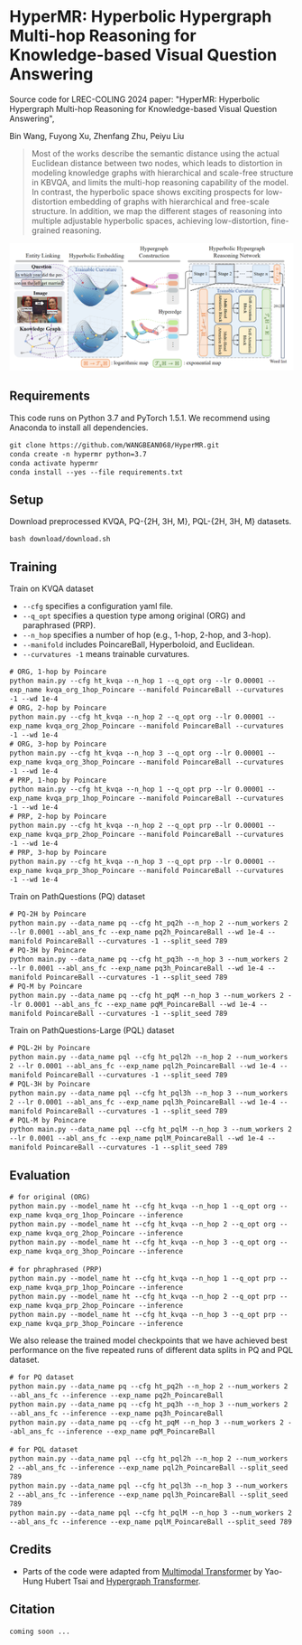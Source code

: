 # HyperMR: Hyperbolic Hypergraph Multi-hop Reasoning for Knowledge-based Visual Question Answering
Source code for LREC-COLING 2024 paper: "HyperMR: Hyperbolic Hypergraph Multi-hop Reasoning for Knowledge-based Visual Question Answering", 

Bin Wang, Fuyong Xu, Zhenfang Zhu, Peiyu Liu
<!--* [[Paper]](https:) [[Slides]](https:)-->

>   Most of the works describe the semantic distance using the actual Euclidean distance between two nodes, which leads to distortion in modeling knowledge graphs with hierarchical and scale-free structure in KBVQA, and limits the multi-hop reasoning capability of the model. In contrast, the hyperbolic space shows exciting prospects for low-distortion embedding of graphs with hierarchical and free-scale structure. In addition, we map the different stages of reasoning into multiple adjustable hyperbolic spaces, achieving low-distortion, fine-grained reasoning.

![HGT](assets/model.png)

## Requirements
This code runs on Python 3.7 and PyTorch 1.5.1. We recommend using Anaconda to install all dependencies.
```
git clone https://github.com/WANGBEAN068/HyperMR.git
conda create -n hypermr python=3.7
conda activate hypermr
conda install --yes --file requirements.txt
```

## Setup
Download preprocessed KVQA, PQ-{2H, 3H, M}, PQL-{2H, 3H, M} datasets.
```
bash download/download.sh
```

## Training

Train on KVQA dataset
* `--cfg` specifies a configuration yaml file.
* `--q_opt` specifies a question type among original (ORG) and paraphrased (PRP).
* `--n_hop` specifies a number of hop (e.g., 1-hop, 2-hop, and 3-hop).
* `--manifold` includes PoincareBall, Hyperboloid, and Euclidean.
* `--curvatures -1` means trainable curvatures.

```
# ORG, 1-hop by Poincare
python main.py --cfg ht_kvqa --n_hop 1 --q_opt org --lr 0.00001 --exp_name kvqa_org_1hop_Poincare --manifold PoincareBall --curvatures -1 --wd 1e-4
# ORG, 2-hop by Poincare
python main.py --cfg ht_kvqa --n_hop 2 --q_opt org --lr 0.00001 --exp_name kvqa_org_2hop_Poincare --manifold PoincareBall --curvatures -1 --wd 1e-4
# ORG, 3-hop by Poincare
python main.py --cfg ht_kvqa --n_hop 3 --q_opt org --lr 0.00001 --exp_name kvqa_org_3hop_Poincare --manifold PoincareBall --curvatures -1 --wd 1e-4
# PRP, 1-hop by Poincare
python main.py --cfg ht_kvqa --n_hop 1 --q_opt prp --lr 0.00001 --exp_name kvqa_prp_1hop_Poincare --manifold PoincareBall --curvatures -1 --wd 1e-4
# PRP, 2-hop by Poincare
python main.py --cfg ht_kvqa --n_hop 2 --q_opt prp --lr 0.00001 --exp_name kvqa_prp_2hop_Poincare --manifold PoincareBall --curvatures -1 --wd 1e-4
# PRP, 3-hop by Poincare
python main.py --cfg ht_kvqa --n_hop 3 --q_opt prp --lr 0.00001 --exp_name kvqa_prp_3hop_Poincare --manifold PoincareBall --curvatures -1 --wd 1e-4
```

Train on PathQuestions (PQ) dataset
```
# PQ-2H by Poincare
python main.py --data_name pq --cfg ht_pq2h --n_hop 2 --num_workers 2 --lr 0.0001 --abl_ans_fc --exp_name pq2h_PoincareBall --wd 1e-4 --manifold PoincareBall --curvatures -1 --split_seed 789
# PQ-3H by Poincare
python main.py --data_name pq --cfg ht_pq3h --n_hop 3 --num_workers 2 --lr 0.0001 --abl_ans_fc --exp_name pq3h_PoincareBall --wd 1e-4 --manifold PoincareBall --curvatures -1 --split_seed 789
# PQ-M by Poincare
python main.py --data_name pq --cfg ht_pqM --n_hop 3 --num_workers 2 --lr 0.0001 --abl_ans_fc --exp_name pqM_PoincareBall --wd 1e-4 --manifold PoincareBall --curvatures -1 --split_seed 789

```

Train on PathQuestions-Large (PQL) dataset
```
# PQL-2H by Poincare
python main.py --data_name pql --cfg ht_pql2h --n_hop 2 --num_workers 2 --lr 0.0001 --abl_ans_fc --exp_name pql2h_PoincareBall --wd 1e-4 --manifold PoincareBall --curvatures -1 --split_seed 789
# PQL-3H by Poincare
python main.py --data_name pql --cfg ht_pql3h --n_hop 3 --num_workers 2 --lr 0.0001 --abl_ans_fc --exp_name pql3h_PoincareBall --wd 1e-4 --manifold PoincareBall --curvatures -1 --split_seed 789
# PQL-M by Poincare
python main.py --data_name pql --cfg ht_pqlM --n_hop 3 --num_workers 2 --lr 0.0001 --abl_ans_fc --exp_name pqlM_PoincareBall --wd 1e-4 --manifold PoincareBall --curvatures -1 --split_seed 789
```



## Evaluation

```
# for original (ORG)
python main.py --model_name ht --cfg ht_kvqa --n_hop 1 --q_opt org --exp_name kvqa_org_1hop_Poincare --inference
python main.py --model_name ht --cfg ht_kvqa --n_hop 2 --q_opt org --exp_name kvqa_org_2hop_Poincare --inference
python main.py --model_name ht --cfg ht_kvqa --n_hop 3 --q_opt org --exp_name kvqa_org_3hop_Poincare --inference

# for phraphrased (PRP)
python main.py --model_name ht --cfg ht_kvqa --n_hop 1 --q_opt prp --exp_name kvqa_prp_1hop_Poincare --inference
python main.py --model_name ht --cfg ht_kvqa --n_hop 2 --q_opt prp --exp_name kvqa_prp_2hop_Poincare --inference
python main.py --model_name ht --cfg ht_kvqa --n_hop 3 --q_opt prp --exp_name kvqa_prp_3hop_Poincare --inference
```

We also release the trained model checkpoints that we have achieved best performance on the five repeated runs of different data splits in PQ and PQL dataset.
```
# for PQ dataset
python main.py --data_name pq --cfg ht_pq2h --n_hop 2 --num_workers 2 --abl_ans_fc --inference --exp_name pq2h_PoincareBall
python main.py --data_name pq --cfg ht_pq3h --n_hop 3 --num_workers 2 --abl_ans_fc --inference --exp_name pq3h_PoincareBall
python main.py --data_name pq --cfg ht_pqM --n_hop 3 --num_workers 2 --abl_ans_fc --inference --exp_name pqM_PoincareBall

# for PQL dataset
python main.py --data_name pql --cfg ht_pql2h --n_hop 2 --num_workers 2 --abl_ans_fc --inference --exp_name pql2h_PoincareBall --split_seed 789
python main.py --data_name pql --cfg ht_pql3h --n_hop 3 --num_workers 2 --abl_ans_fc --inference --exp_name pql3h_PoincareBall --split_seed 789
python main.py --data_name pql --cfg ht_pqlM --n_hop 3 --num_workers 2 --abl_ans_fc --inference --exp_name pqlM_PoincareBall --split_seed 789
```


## Credits
* Parts of the code were adapted from [Multimodal Transformer](https://github.com/yaohungt/Multimodal-Transformer) by Yao-Hung Hubert Tsai and [Hypergraph Transformer](https://github.com/YuJungHeo/kbvqa-public).

## Citation
```
coming soon ...
```